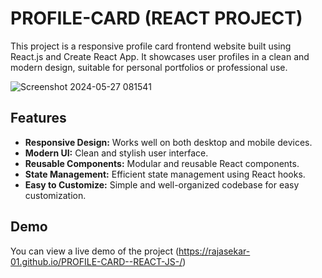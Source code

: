# PROFILE-CARD (REACT PROJECT)

This project is a responsive profile card frontend website built using React.js and Create React App. It showcases user profiles in a clean and modern design, suitable for personal portfolios or professional use.

![Screenshot 2024-05-27 081541](https://github.com/RAJASEKAR-01/PROFILE-CARD--REACT-JS-/assets/154691906/8edeb4ae-017d-40cd-88cf-ad97bfc13a55)

## Features

- **Responsive Design:** Works well on both desktop and mobile devices.
- **Modern UI:** Clean and stylish user interface.
- **Reusable Components:** Modular and reusable React components.
- **State Management:** Efficient state management using React hooks.
- **Easy to Customize:** Simple and well-organized codebase for easy customization.

## Demo

You can view a live demo of the project (https://rajasekar-01.github.io/PROFILE-CARD--REACT-JS-/)

